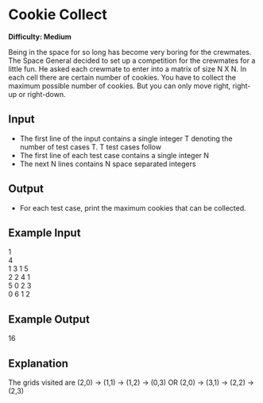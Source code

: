 # Cookie Collect

**Difficulty: Medium**

Being in the space for so long has become very boring for the crewmates. The Space General decided to set up a competition for the crewmates for a little fun. He asked each crewmate to enter into a matrix of size N X N. In each cell there are certain number of cookies. You have to collect the maximum possible number of cookies. But you can only move right, right-up or right-down.

## Input

- The first line of the input contains a single integer T denoting the number of test cases T. T test cases follow
- The first line of each test case contains a single integer N
- The next N lines contains N space separated integers

## Output

- For each test case, print the maximum cookies that can be collected.

## Example Input

1 <br/>
4 <br/>
1 3 1 5 <br/>
2 2 4 1 <br/>
5 0 2 3 <br/>
0 6 1 2 <br/>

## Example Output

16

## Explanation

The grids visited are (2,0) -> (1,1) -> (1,2) -> (0,3) OR (2,0) -> (3,1) -> (2,2) -> (2,3)
